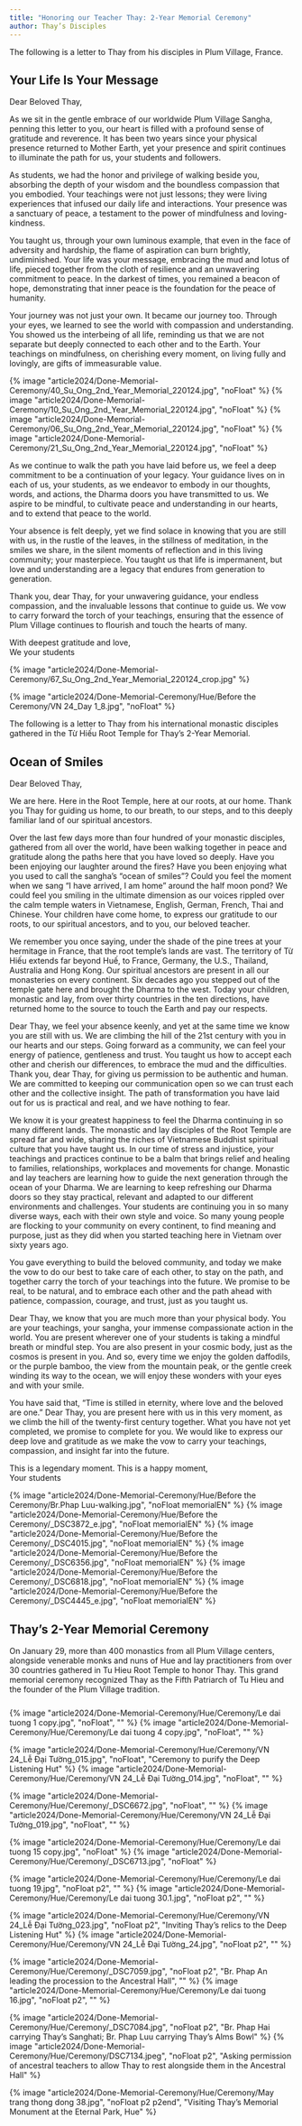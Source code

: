 ```yaml
---
title: "Honoring our Teacher Thay: 2-Year Memorial Ceremony"
author: Thay’s Disciples
---
```


<p class="editors-preface">The following is a letter to Thay from his disciples in Plum Village, France.</p>

## Your Life Is Your Message

Dear Beloved Thay,

As we sit in the gentle embrace of our worldwide Plum Village Sangha, penning this letter to you, our heart is filled with a profound sense of gratitude and reverence. It has been two years since your physical presence returned to Mother Earth, yet your presence and spirit continues to illuminate the path for us, your students and followers.

As students, we had the honor and privilege of walking beside you, absorbing the depth of your wisdom and the boundless compassion that you embodied. Your teachings were not just lessons; they were living experiences that infused our daily life and interactions. Your presence was a sanctuary of peace, a testament to the power of mindfulness and loving-kindness.

You taught us, through your own luminous example, that even in the face of adversity and hardship, the flame of aspiration can burn brightly, undiminished. Your life was your message, embracing the mud and lotus of life, pieced together from the cloth of resilience and an unwavering commitment to peace. In the darkest of times, you remained a beacon of hope, demonstrating that inner peace is the foundation for the peace of humanity.

Your journey was not just your own. It became our journey too. Through your eyes, we learned to see the world with compassion and understanding. You showed us the interbeing of all life, reminding us that we are not separate but deeply connected to each other and to the Earth. Your teachings on mindfulness, on cherishing every moment, on living fully and lovingly, are gifts of immeasurable value.

{% image "article2024/Done-Memorial-Ceremony/40_Su_Ong_2nd_Year_Memorial_220124.jpg", "noFloat" %}
{% image "article2024/Done-Memorial-Ceremony/10_Su_Ong_2nd_Year_Memorial_220124.jpg", "noFloat" %}
{% image "article2024/Done-Memorial-Ceremony/06_Su_Ong_2nd_Year_Memorial_220124.jpg", "noFloat" %}
{% image "article2024/Done-Memorial-Ceremony/21_Su_Ong_2nd_Year_Memorial_220124.jpg", "noFloat" %}

<!-- <div class="removeTopMarginInFollowingElem removeIndentInFollowingElem" style="height: 26mm; column-span: all;"></div> -->

As we continue to walk the path you have laid before us, we feel a deep commitment to be a continuation of your legacy. Your guidance lives on in each of us, your students, as we endeavor to embody in our thoughts, words, and actions, the Dharma doors you have transmitted to us. We aspire to be mindful, to cultivate peace and understanding in our hearts, and to extend that peace to the world.

Your absence is felt deeply, yet we find solace in knowing that you are still with us, in the rustle of the leaves, in the stillness of meditation, in the smiles we share, in the silent moments of reflection and in this living community; your masterpiece. You taught us that life is impermanent, but love and understanding are a legacy that endures from generation to generation.

Thank you, dear Thay, for your unwavering guidance, your endless compassion, and the invaluable lessons that continue to guide us. We vow to carry forward the torch of your teachings, ensuring that the essence of Plum Village continues to flourish and touch the hearts of many.

<p class="signoff">
<span class="signoff-lvl-1">With deepest gratitude and love,</span><br/>
<span class="signoff-lvl-2">We your students</span>
</p>


{% image "article2024/Done-Memorial-Ceremony/67_Su_Ong_2nd_Year_Memorial_220124_crop.jpg" %}

<div class="page-break"></div>

<!-- "Ocean of Smiles" -->
{% image "article2024/Done-Memorial-Ceremony/Hue/Before the Ceremony/VN 24_Day 1_8.jpg", "noFloat" %}

<!-- <div class="removeTopMarginInFollowingElem removeIndentInFollowingElem" style="height: 6mm; column-span: all;"></div> -->

<p class="editors-preface">The following is a letter to Thay from his international monastic disciples gathered in the Từ Hiếu Root Temple for Thay’s 2-Year Memorial.</p>

## Ocean of Smiles

Dear Beloved Thay,

We are here. Here in the Root Temple, here at our roots, at our home. Thank you Thay for guiding us home, to our breath, to our steps, and to this deeply familiar land of our spiritual ancestors. 

Over the last few days more than four hundred of your monastic disciples, gathered from all over the world, have been walking together in peace and gratitude along the paths here that you have loved so deeply. Have you been enjoying our laughter around the fires? Have you been enjoying what you used to call the sangha’s “ocean of smiles”? Could you feel the moment when we sang “I have arrived, I am home” around the half moon pond? We could feel you smiling in the ultimate dimension as our voices rippled over the calm temple waters in Vietnamese, English, German, French, Thai and Chinese. Your children have come home, to express our gratitude to our roots, to our spiritual ancestors, and to you, our beloved teacher.

We remember you once saying, under the shade of the pine trees at your hermitage in France, that the root temple’s lands are vast. The territory of Từ Hiếu extends far beyond Huế, to France, Germany, the U.S., Thailand, Australia and Hong Kong. Our spiritual ancestors are present in all our monasteries on every continent. Six decades ago you stepped out of the temple gate here and brought the Dharma to the west. Today your children, monastic and lay, from over thirty countries in the ten directions, have returned home to the source to touch the Earth and pay our respects. 

Dear Thay, we feel your absence keenly, and yet at the same time we know you are still with us. We are climbing the hill of the 21st century with you in our hearts and our steps. Going forward as a community, we can feel your energy of patience, gentleness and trust. You taught us how to accept each other and cherish our differences, to embrace the mud and the difficulties. Thank you, dear Thay, for giving us permission to be authentic and human. We are committed to keeping our communication open so we can trust each other and the collective insight. The path of transformation you have laid out for us is practical and real, and we have nothing to fear. 

We know it is your greatest happiness to feel the Dharma continuing in so many different lands. The monastic and lay disciples of the Root Temple are spread far and wide, sharing the riches of Vietnamese Buddhist spiritual culture that you have taught us. In our time of stress and injustice, your teachings and practices continue to be a balm that brings relief and healing to families, relationships, workplaces and movements for change. Monastic and lay teachers are learning how to guide the next generation through the ocean of your Dharma. We are learning to keep refreshing our Dharma doors so they stay practical, relevant and adapted to our different environments and challenges. Your students are continuing you in so many diverse ways, each with their own style and voice. So many young people are flocking to your community on every continent, to find meaning and purpose, just as they did when you started teaching here in Vietnam over sixty years ago.

You gave everything to build the beloved community, and today we make the vow to do our best to take care of each other, to stay on the path, and together carry the torch of your teachings into the future. We promise to be real, to be natural, and to embrace each other and the path ahead with patience, compassion, courage, and trust, just as you taught us.

Dear Thay, we know that you are much more than your physical body. You are your teachings, your sangha, your immense compassionate action in the world. You are present wherever one of your students is taking a mindful breath or mindful step. You are also present in your cosmic body, just as the cosmos is present in you. And so, every time we enjoy the golden daffodils, or the purple bamboo, the view from the mountain peak, or the gentle creek winding its way to the ocean, we will enjoy these wonders with your eyes and with your smile. 

You have said that, “Time is stilled in eternity, where love and the beloved are one.” Dear Thay, you are present here with us in this very moment, as we climb the hill of the twenty-first century together. What you have not yet completed, we promise to complete for you. We would like to express our deep love and gratitude as we make the vow to carry your teachings, compassion, and insight far into the future.

<p class="signoff">
<span class="signoff-lvl-1">This is a legendary moment. This is a happy moment,</span><br/>
<span class="signoff-lvl-2">Your students</span>
</p>

{% image "article2024/Done-Memorial-Ceremony/Hue/Before the Ceremony/Br.Phap Luu-walking.jpg", "noFloat memorialEN" %}
{% image "article2024/Done-Memorial-Ceremony/Hue/Before the Ceremony/_DSC3872_e.jpg", "noFloat memorialEN" %}
{% image "article2024/Done-Memorial-Ceremony/Hue/Before the Ceremony/_DSC4015.jpg", "noFloat memorialEN" %}
{% image "article2024/Done-Memorial-Ceremony/Hue/Before the Ceremony/_DSC6356.jpg", "noFloat memorialEN" %}
{% image "article2024/Done-Memorial-Ceremony/Hue/Before the Ceremony/_DSC6818.jpg", "noFloat memorialEN" %}
{% image "article2024/Done-Memorial-Ceremony/Hue/Before the Ceremony/_DSC4445_e.jpg", "noFloat memorialEN" %}


<!-- <div class="page-break"></div> -->

## Thay’s 2-Year Memorial Ceremony

<p style="column-span: all; margin-top: 8pt; padding-bottom: 3mm;">On January 29, more than 400 monastics from all Plum Village centers, alongside venerable monks and nuns of Hue and lay practitioners from over 30 countries gathered in Tu Hieu Root Temple to honor Thay. This grand memorial ceremony recognized Thay as the Fifth Patriarch of Tu Hieu and the founder of the Plum Village tradition.<span class="last-article-element"></span></p>


<!-- <div class="removeTopMarginInFollowingElem"></div> 
-->

<!-- I changed the flow here. It goes left to right, then down, not in columns. -->
<!-- I added empty characters (invisible) so that the figures all take up the same amount of space an arrange beautifully -->
<div class="hueMemorialEN">

{% image "article2024/Done-Memorial-Ceremony/Hue/Ceremony/Le dai tuong 1 copy.jpg", "noFloat", "‎" %}
{% image "article2024/Done-Memorial-Ceremony/Hue/Ceremony/Le dai tuong 4 copy.jpg", "noFloat", "‎" %}

{% image "article2024/Done-Memorial-Ceremony/Hue/Ceremony/VN 24_Lễ Đại Tường_015.jpg", "noFloat", "Ceremony to purify the Deep Listening Hut" %}
{% image "article2024/Done-Memorial-Ceremony/Hue/Ceremony/VN 24_Lễ Đại Tường_014.jpg", "noFloat", "‎" %}

{% image "article2024/Done-Memorial-Ceremony/Hue/Ceremony/_DSC6672.jpg", "noFloat", "‎" %}
{% image "article2024/Done-Memorial-Ceremony/Hue/Ceremony/VN 24_Lễ Đại Tường_019.jpg", "noFloat", "‎" %}

{% image "article2024/Done-Memorial-Ceremony/Hue/Ceremony/Le dai tuong 15 copy.jpg", "noFloat" %}
{% image "article2024/Done-Memorial-Ceremony/Hue/Ceremony/_DSC6713.jpg", "noFloat" %}
<!-- {% image "article2024/Done-Memorial-Ceremony/Hue/Ceremony/VN 24_Lễ Đại Tường_021.jpg", "noFloat" %} -->
</div>

<div class="page-break"></div>

<div class="hueMemorialEN">
{% image "article2024/Done-Memorial-Ceremony/Hue/Ceremony/Le dai tuong 19.jpg", "noFloat p2", "‎" %}
{% image "article2024/Done-Memorial-Ceremony/Hue/Ceremony/Le dai tuong 30.1.jpg", "noFloat p2", "‎" %}

{% image "article2024/Done-Memorial-Ceremony/Hue/Ceremony/VN 24_Lễ Đại Tường_023.jpg", "noFloat p2", "Inviting Thay’s relics to the Deep Listening Hut" %}
{% image "article2024/Done-Memorial-Ceremony/Hue/Ceremony/VN 24_Lễ Đại Tường_24.jpg", "noFloat p2", "‎" %}

{% image "article2024/Done-Memorial-Ceremony/Hue/Ceremony/_DSC7059.jpg", "noFloat p2", "Br. Phap An leading the procession to the Ancestral Hall", "‎" %}
{% image "article2024/Done-Memorial-Ceremony/Hue/Ceremony/Le dai tuong 16.jpg", "noFloat p2", "‎" %}

{% image "article2024/Done-Memorial-Ceremony/Hue/Ceremony/_DSC7084.jpg", "noFloat p2", "Br. Phap Hai carrying Thay’s Sanghati; Br. Phap Luu carrying Thay’s Alms Bowl" %}
{% image "article2024/Done-Memorial-Ceremony/Hue/Ceremony/DSC7134.jpeg", "noFloat p2", "Asking permission of ancestral teachers to allow Thay to rest alongside them in the Ancestral Hall" %}


{% image "article2024/Done-Memorial-Ceremony/Hue/Ceremony/May trang thong dong 38.jpg", "noFloat p2 p2end", "Visiting Thay’s Memorial Monument at the Eternal Park, Hue" %}
</div>